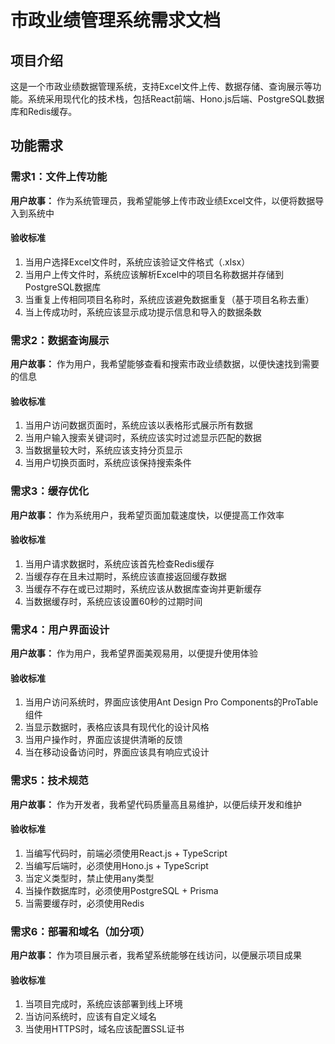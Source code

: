 # 市政业绩管理系统需求文档

## 项目介绍

这是一个市政业绩数据管理系统，支持Excel文件上传、数据存储、查询展示等功能。系统采用现代化的技术栈，包括React前端、Hono.js后端、PostgreSQL数据库和Redis缓存。

## 功能需求

### 需求1：文件上传功能

**用户故事：** 作为系统管理员，我希望能够上传市政业绩Excel文件，以便将数据导入到系统中

#### 验收标准
1. 当用户选择Excel文件时，系统应该验证文件格式（.xlsx）
2. 当用户上传文件时，系统应该解析Excel中的项目名称数据并存储到PostgreSQL数据库
3. 当重复上传相同项目名称时，系统应该避免数据重复（基于项目名称去重）
4. 当上传成功时，系统应该显示成功提示信息和导入的数据条数

### 需求2：数据查询展示

**用户故事：** 作为用户，我希望能够查看和搜索市政业绩数据，以便快速找到需要的信息

#### 验收标准
1. 当用户访问数据页面时，系统应该以表格形式展示所有数据
2. 当用户输入搜索关键词时，系统应该实时过滤显示匹配的数据
3. 当数据量较大时，系统应该支持分页显示
4. 当用户切换页面时，系统应该保持搜索条件

### 需求3：缓存优化

**用户故事：** 作为系统用户，我希望页面加载速度快，以便提高工作效率

#### 验收标准
1. 当用户请求数据时，系统应该首先检查Redis缓存
2. 当缓存存在且未过期时，系统应该直接返回缓存数据
3. 当缓存不存在或已过期时，系统应该从数据库查询并更新缓存
4. 当数据缓存时，系统应该设置60秒的过期时间

### 需求4：用户界面设计

**用户故事：** 作为用户，我希望界面美观易用，以便提升使用体验

#### 验收标准
1. 当用户访问系统时，界面应该使用Ant Design Pro Components的ProTable组件
2. 当显示数据时，表格应该具有现代化的设计风格
3. 当用户操作时，界面应该提供清晰的反馈
4. 当在移动设备访问时，界面应该具有响应式设计

### 需求5：技术规范

**用户故事：** 作为开发者，我希望代码质量高且易维护，以便后续开发和维护

#### 验收标准
1. 当编写代码时，前端必须使用React.js + TypeScript
2. 当编写后端时，必须使用Hono.js + TypeScript
3. 当定义类型时，禁止使用any类型
4. 当操作数据库时，必须使用PostgreSQL + Prisma
5. 当需要缓存时，必须使用Redis

### 需求6：部署和域名（加分项）

**用户故事：** 作为项目展示者，我希望系统能够在线访问，以便展示项目成果

#### 验收标准
1. 当项目完成时，系统应该部署到线上环境
2. 当访问系统时，应该有自定义域名
3. 当使用HTTPS时，域名应该配置SSL证书